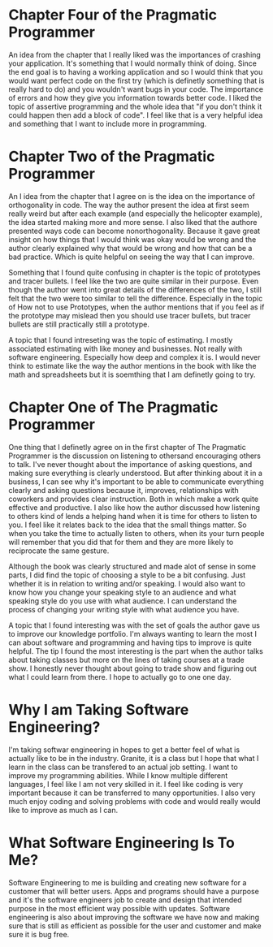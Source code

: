 # Chapter Four of the Pragmatic Programmer 
  An idea from the chapter that I really liked was the importances of crashing your application. It's something that I would normally think of doing. Since the end goal is to having a working application and so I would think that you would want perfect code on the first try (which is definetly something that is really hard to do) and you wouldn't want bugs in your code. The importance of errors and how they give you information towards better code. I liked the topic of assertive programming and the whole idea that "if you don't think it could happen then add a block of code". I feel like that is a very helpful idea and something that I want to include more in programming. 




# Chapter Two of the Pragmatic Programmer 
  An I idea from the chapter that I agree on is the idea on the importance of orthogonality in code. The way the author present the idea at first seem really weird but after each example (and especially the helicopter example), the idea started making more and more sense. I also liked that the authore presented ways code can become nonorthogonality. Because it gave great insight on how things that I would think was okay would be wrong and the author clearly explained why that would be wrong and how that can be a bad practice. Which is quite helpful on seeing the way that I can improve.
  
  Something that I found quite confusing in chapter is the topic of prototypes and tracer bullets. I feel like the two are quite similar in their purpose. Even though the author went into great details of the differences of the two, I still felt that the two were too similar to tell the difference. Especially in the topic of How not to use Prototypes, when the author mentions that if you feel as if the prototype may mislead then you should use tracer bullets, but tracer bullets are still practically still a prototype. 
  
  A topic that I found intreseting was the topic of estimating. I mostly associated estimating with like money and businesses. Not really with software engineering. Especially how deep and complex it is. I would never think to estimate like the way the author mentions in the book with like the math and spreadsheets but it is soemthing that I am definetly going to try. 

# Chapter One of The Pragmatic Programmer 
  One thing that I definetly agree on in the first chapter of The Pragmatic Programmer is the discussion on listening to othersand encouraging others to talk. I've never thought about the importance of asking questions, and making sure everything is clearly understood. But after thinking about it in a business, I can see why it's important to be able to communicate everything clearly and asking questions because it, improves, relationships with coworkers and provides clear instruction. Both in which make a work quite effective and productive. I also like how the author discussed how listening to others kind of lends a helping hand when it is time for others to listen to you. I feel like it relates back to the idea that the small things matter. So when you take the time to actually listen to others, when its your turn people will remember that you did that for them and they are more likely to reciprocate the same gesture. 
  
   Although the book was clearly structured and made alot of sense in some parts, I did find the topic of choosing a style to be a bit confusing. Just whether it is in relation to writing and/or speaking. I would also want to know how you change your speaking style to an audience and what speaking style do you use with what audience. I can understand the process of changing your writing style with what audience you have. 
   
   A topic that I found interesting was with the set of goals the author gave us to improve our knowledge portfolio. I'm always wanting to learn the most I can about software and programming and having tips to improve is quite helpful. The tip I found the most interesting is the part when the author talks about taking classes but more on the lines of taking courses at a trade show. I honestly never thought about going to trade show and figuring out what I could learn from there. I hope to actually go to one one day.


# Why I am Taking Software Engineering?
  I'm taking softwar engineering in hopes to get a better feel of what is actually like to be in the industry. Granite, it is a class but I hope that what I learn in the class can be transfered to an actual job setting. I want to improve my programming abilities. While I know multiple different languages, I feel like I am not very skilled in it. I feel like coding is very important because it can be transferred to many opportunities. I also very much enjoy coding and solving problems with code and would really would like to improve as much as I can. 



# What Software Engineering Is To Me?

  Software Engineering to me is building and creating new software for a customer that will better users. Apps and programs should have a purpose and it's the software engineers job to create and design that intended purpose in the most efficient way possible with updates. Software engineering is also about improving the software we have now and making sure that is still as efficient as possible for the user and customer and make sure it is bug free. 
